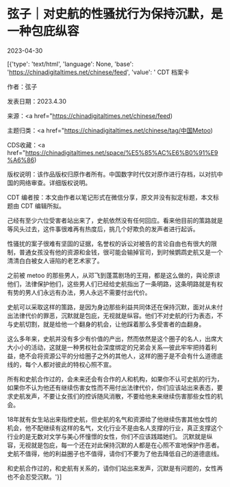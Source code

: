 # 弦子｜对史航的性骚扰行为保持沉默，是一种包庇纵容

2023-04-30

[{'type': 'text/html', 'language': None, 'base': 'https://chinadigitaltimes.net/chinese/feed', 'value': ' CDT 档案卡

作者：弦子

发表日期：2023.4.30

来源：<a href="https://chinadigitaltimes.net/chinese/feed)

主题归类：<a href="https://chinadigitaltimes.net/chinese/tag/中国Metoo)

CDS收藏：<a href="https://chinadigitaltimes.net/space/%E5%85%AC%E6%B0%91%E9%A6%86)

版权说明：该作品版权归原作者所有。中国数字时代仅对原作进行存档，以对抗中国的网络审查。详细版权说明。 



CDT 编者按：本文由作者以笔记形式在微信分享，原文并没有拟定标题，本文标题由 CDT 编辑所拟。

己经有至少六位受害者站出来了，史航依然没有任何回应。看来他目前的策路就是等风头过去，这件事很难再有热度后，挑几个好欺负的发声者进行起诉。

性骚扰的案子很难有坚固的证据，名誉权的诉讼对被告的言论自由也有很大的限制，普通女孩没有他的资源和金钱，很可能会输掉官司，到时候鹦鹉史航又是一个清清白白被女人诬陷的老艺术家了。

之前被 metoo 的那些男人，从邓飞到蓬蒿剧场的王翔，都是这么做的，與论原谅他们，法律保护他们，这些男人们已经给史航指出了一条明路，这条明路就是有权有势的男人们永远有办法，男人永远不需要付出代价。

史航可以采取这样的策路，是因为身边那些利益共同体还在保持沉默，面对从未付出法律代价的罪恶，沉默就是包庇，无视就是纵容。他们不对史航的行为表态，不与史航切割，就是给他一个翻身的机会，让他踩着那么多受害者的血翻身。

这么多年来，史航并没有多少有价值的产出，然而依然是这个圈子的名人，出席大大小小的活动，这就是一种男权社会深度绑定的兄弟会关系—彼此牢牢把持着利益，绝不会将资源公平的分给圈子之外的其他人，这样的圈子是不会有什么道德底线的，每个人都对彼此的特权心照不宣。

所有和史航合作过的，会未来还会有合作的人和机构，如果你不认可史航的行为，如果你不认为他还有继续伤害女性而不用付出法律代价，你们应该站出来表态，要求史航发声，不要让女孩们的控诉随风消散，不要给他未来继续伤害那些女性的机会。

18年就有女生站出来指控史航，但史航的名气和资源给了他继续伤害其他女性的机会，他不配继续有这样的名气，文化行业不是由名人支撑的行业，真正支撑这个行业的是无数对文学与美心怀憧憬的女性，你们不应该践踏她们。  沉默就是纵容，无视就是包庇，每一个还在对此保持沉默的人都是在心照不宣地保护作恶者。史航不值得，他的利益圈子也不值得，请你们不要为了他去降低自己的道德底线。

和史航合作过的，和史航有关系的，请你们站出来发声，沉默是有问题的，女性再也不会忍受沉默。'}]